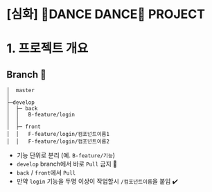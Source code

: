 

# [심화] :dancer:DANCE DANCE:man_dancing: PROJECT 

# 1. 프로젝트 개요

## Branch :evergreen_tree:

```
│  master
│      
├─develop
│  ├─ back
│  │   B-feature/login
│  │
│  ├─ front
│  │   F-feature/login/컴포넌트이름1
│  │   F-feature/login/컴포넌트이름2
```

* 기능 단위로 분리 (예. `B-feature/기능`)
* `develop` branch에서 바로 `Pull` 금지 :imp:
* `back` / `front`에서 `Pull`
* 만약 `login` 기능을 두명 이상이 작업할시 `/컴포넌트이름`을 붙임 :heavy_check_mark:



